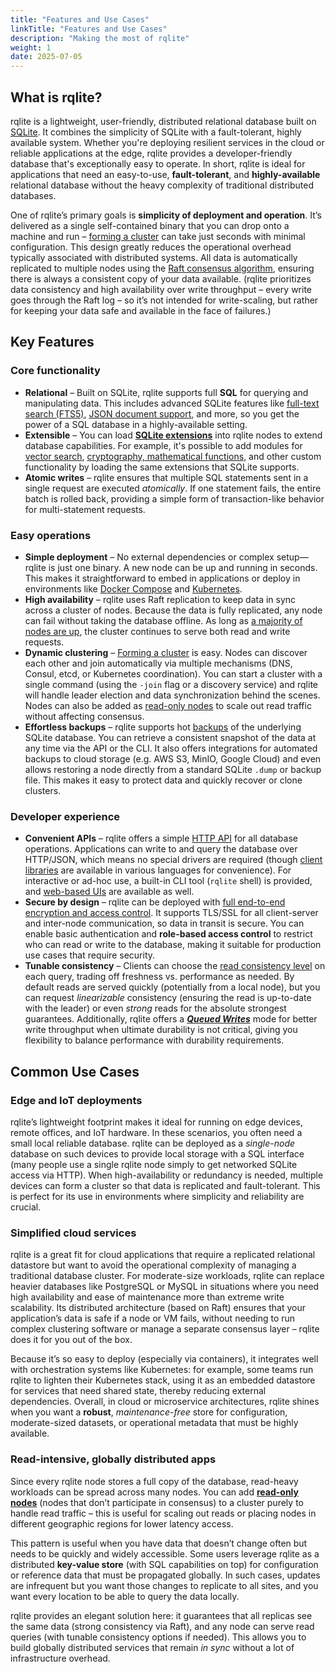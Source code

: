 ```yaml
---
title: "Features and Use Cases"
linkTitle: "Features and Use Cases"
description: "Making the most of rqlite"
weight: 1
date: 2025-07-05
---
```


## What is rqlite?

rqlite is a lightweight, user-friendly, distributed relational database built on [SQLite](https://www.sqlite.org/). It combines the simplicity of SQLite with a fault-tolerant, highly available system. Whether you're deploying resilient services in the cloud or reliable applications at the edge, rqlite provides a developer-friendly database that's exceptionally easy to operate. In short, rqlite is ideal for applications that need an easy-to-use, **fault-tolerant**, and **highly-available** relational database without the heavy complexity of traditional distributed databases.

One of rqlite’s primary goals is **simplicity of deployment and operation**. It’s delivered as a single self-contained binary that you can drop onto a machine and run – [forming a cluster](/docs/clustering/) can take just seconds with minimal configuration. This design greatly reduces the operational overhead typically associated with distributed systems. All data is automatically replicated to multiple nodes using the [Raft consensus algorithm](https://raft.github.io/), ensuring there is always a consistent copy of your data available. (rqlite prioritizes data consistency and high availability over write throughput – every write goes through the Raft log – so it’s not intended for write-scaling, but rather for keeping your data safe and available in the face of failures.)

## Key Features

### Core functionality

- **Relational** – Built on SQLite, rqlite supports full **SQL** for querying and manipulating data. This includes advanced SQLite features like [full-text search (FTS5)](https://www.sqlite.org/fts5.html), [JSON document support](https://www.sqlite.org/json1.html), and more, so you get the power of a SQL database in a highly-available setting.  
- **Extensible** – You can load [**SQLite extensions**](/docs/guides/extensions/) into rqlite nodes to extend database capabilities. For example, it's possible to add modules for [vector search](https://github.com/asg017/sqlite-vec), [cryptography, mathematical functions](https://github.com/nalgeon/sqlean), and other custom functionality by loading the same extensions that SQLite supports.  
- **Atomic writes** – rqlite ensures that multiple SQL statements sent in a single request are executed *atomically*. If one statement fails, the entire batch is rolled back, providing a simple form of transaction-like behavior for multi-statement requests.

### Easy operations

- **Simple deployment** – No external dependencies or complex setup—rqlite is just one binary. A new node can be up and running in seconds. This makes it straightforward to embed in applications or deploy in environments like [Docker Compose](/docs/guides/docker-compose/) and [Kubernetes](/docs/guides/kubernetes/).  
- **High availability** – rqlite uses Raft replication to keep data in sync across a cluster of nodes. Because the data is fully replicated, any node can fail without taking the database offline. As long as [a majority of nodes are up](/docs/clustering/general-guidelines/), the cluster continues to serve both read and write requests.  
- **Dynamic clustering** – [Forming a cluster](/docs/clustering/automatic-clustering/) is easy. Nodes can discover each other and join automatically via multiple mechanisms (DNS, Consul, etcd, or Kubernetes coordination). You can start a cluster with a single command (using the `-join` flag or a discovery service) and rqlite will handle leader election and data synchronization behind the scenes. Nodes can also be added as [read-only nodes](/docs/clustering/read-only-nodes/) to scale out read traffic without affecting consensus.  
- **Effortless backups** – rqlite supports hot [backups](/docs/guides/backup/) of the underlying SQLite database. You can retrieve a consistent snapshot of the data at any time via the API or the CLI. It also offers integrations for automated backups to cloud storage (e.g. AWS S3, MinIO, Google Cloud) and even allows restoring a node directly from a standard SQLite `.dump` or backup file. This makes it easy to protect data and quickly recover or clone clusters.

### Developer experience

- **Convenient APIs** – rqlite offers a simple [HTTP API](/docs/api/api/) for all database operations. Applications can write to and query the database over HTTP/JSON, which means no special drivers are required (though [client libraries](/docs/api/client-libraries/) are available in various languages for convenience). For interactive or ad-hoc use, a built-in CLI tool (`rqlite` shell) is provided, and [web-based UIs](/docs/ui/) are available as well.  
- **Secure by design** – rqlite can be deployed with [full end-to-end encryption and access control](/docs/guides/security/). It supports TLS/SSL for all client-server and inter-node communication, so data in transit is secure. You can enable basic authentication and **role-based access control** to restrict who can read or write to the database, making it suitable for production use cases that require security.  
- **Tunable consistency** – Clients can choose the [read consistency level](/docs/api/read-consistency/) on each query, trading off freshness vs. performance as needed. By default reads are served quickly (potentially from a local node), but you can request *linearizable* consistency (ensuring the read is up-to-date with the leader) or even *strong* reads for the absolute strongest guarantees. Additionally, rqlite offers a [**_Queued Writes_**](/docs/api/queued-writes/) mode for better write throughput when ultimate durability is not critical, giving you flexibility to balance performance with durability requirements.

## Common Use Cases

### Edge and IoT deployments

rqlite’s lightweight footprint makes it ideal for running on edge devices, remote offices, and IoT hardware. In these scenarios, you often need a small local reliable database. rqlite can be deployed as a *single-node* database on such devices to provide local storage with a SQL interface (many people use a single rqlite node simply to get networked SQLite access via HTTP). When high-availability or redundancy is needed, multiple devices can form a cluster so that data is replicated and fault-tolerant. This is perfect for its use in environments where simplicity and reliability are crucial.

### Simplified cloud services

rqlite is a great fit for cloud applications that require a replicated relational datastore but want to avoid the operational complexity of managing a traditional database cluster. For moderate-size workloads, rqlite can replace heavier databases like PostgreSQL or MySQL in situations where you need high availability and ease of maintenance more than extreme write scalability. Its distributed architecture (based on Raft) ensures that your application’s data is safe if a node or VM fails, without needing to run complex clustering software or manage a separate consensus layer – rqlite does it for you out of the box.

Because it’s so easy to deploy (especially via containers), it integrates well with orchestration systems like Kubernetes: for example, some teams run rqlite to lighten their Kubernetes stack, using it as an embedded datastore for services that need shared state, thereby reducing external dependencies. Overall, in cloud or microservice architectures, rqlite shines when you want a **robust**, *maintenance-free* store for configuration, moderate-sized datasets, or operational metadata that must be highly available.

### Read-intensive, globally distributed apps

Since every rqlite node stores a full copy of the database, read-heavy workloads can be spread across many nodes. You can add [**read-only nodes**](/docs/clustering/read-only-nodes/) (nodes that don’t participate in consensus) to a cluster purely to handle read traffic – this is useful for scaling out reads or placing nodes in different geographic regions for lower latency access.

This pattern is useful when you have data that doesn’t change often but needs to be quickly and widely accessible. Some users leverage rqlite as a distributed **key-value store** (with SQL capabilities on top) for configuration or reference data that must be propagated globally. In such cases, updates are infrequent but you want those changes to replicate to all sites, and you want every location to be able to query the data locally.

rqlite provides an elegant solution here: it guarantees that all replicas see the same data (strong consistency via Raft), and any node can serve read queries (with tunable consistency options if needed). This allows you to build globally distributed services that remain *in sync* without a lot of infrastructure overhead.
